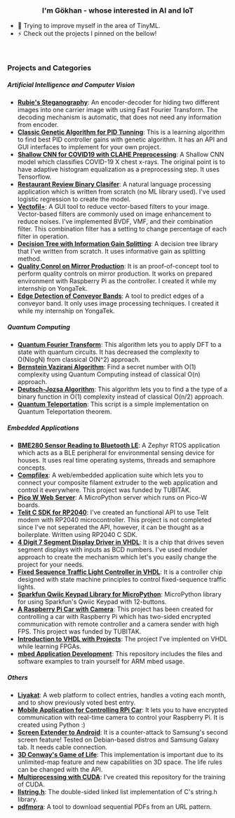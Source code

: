 ### <div align="center">I'm Gökhan - whose interested in AI and IoT</div> 

- 🌱 Trying to improve myself in the area of TinyML. 
- ⚡ Check out the projects I pinned on the bellow!
  

<br/>

### Projects and Categories
##### Artificial Intelligence and Computer Vision
- [**Rubie's Steganography**](https://github.com/electricalgorithm/rubies-steganography): An encoder-decoder for hiding two different images into one carrier image with using Fast Fourier Transform. The decoding mechanism is automatic, that does not need any information from encoder. 
- [**Classic Genetic Algorithm for PID Tunning**](https://github.com/electricalgorithm/ClassicGeneticAlgorithm4PID): This is a learning algorithm to find best PID controller gains with genetic algorithm. It has an API and GUI interfaces to implement for your own project.
- [**Shallow CNN for COVID19 with CLAHE Preprocessing**](https://github.com/electricalgorithm/NCLAHE-ShallowCNN-COVID19): A Shallow CNN model which classifies COVID-19 X chest x-rays. The original point is to have adaptive histogram equalization as a preprocessing step. It uses Tensorflow.
- [**Restaurant Review Binary Clasifer**](https://github.com/electricalgorithm/RestaurantReviewClassifier): A natural language processing application which is written from scratch (no ML library used). I've used logistic regression to create the model.
- [**Vectofil+**](https://github.com/electricalgorithm/vectofil): A GUI tool to reduce vector-based filters to your image. Vector-based filters are commonly used on image enhancement to reduce noises. I've implemented BVDF, VMF, and their combination filter. This combination filter has a setting to change percentage of each filter in operation.
- [**Decision Tree with Information Gain Splitting**](https://github.com/electricalgorithm/DecisionTree-InformationGain): A decision tree library that I've written from scratch. It uses informative gain as splitting method.
- [**Quality Conrol on Mirror Production**](https://github.com/electricalgorithm/QualityConrolMirrorProduction): It is an proof-of-concept tool to perform quality controls on mirror production. It works on prepared environment with Raspberry Pi as the controller. I created it while my internship on YongaTek.
- [**Edge Detection of Conveyor Bands**](https://github.com/electricalgorithm/ConveyorBandEdgeDetection): A tool to predict edges of a conveyor band. It only uses image processing techniques. I created it while my internship on YongaTek.

##### Quantum Computing
- [**Quantum Fourier Transform**](https://github.com/electricalgorithm/QuantumFourierTransform): This algorithm lets you to apply DFT to a state with quantum circuits. It has decreased the complexity to O(NlogN) from classical O(N^2) approach.
- [**Bernstein Vazirani Algorithm**](https://github.com/electricalgorithm/BernsteinVaziraniAlgorithm): Find a secret number with O(1) complexity using Quantum Computing instead of classical O(n) approach.
- [**Deutsch-Jozsa Algorithm**](https://github.com/electricalgorithm/DeutschJozsaAlgorithm): This algorithm lets you to find a the type of a binary function in O(1) complexity instead of classical O(n/2) approach.
- [**Quantum Teleportation**](https://github.com/electricalgorithm/QuantumTeleportation): This script is a simple implementation on Quantum Teleportation theorem.

##### Embedded Applications
- [**BME280 Sensor Reading to Bluetooth LE**](https://github.com/electricalgorithm/house-enviromental-sensing): A Zephyr RTOS application which acts as a BLE peripheral for environmental sensing device for houses. It uses real time operating systems, threads and semaphore concepts.
- [**Compfilex**](https://github.com/electricalgorithm/compfilex): A web/embedded application suite which lets you to connect your composite filament extruder to the web application and control it everywhere. This project was funded by TUBITAK.
- [**Pico W Web Server**](https://github.com/electricalgorithm/pico-w-webserver): A MicroPython server which runs on Pico-W boards.
- [**Telit C SDK for RP2040**](https://github.com/electricalgorithm/RP2040-Telit-C-SDK): I've created an functional API to use Telit modem with RP2040 microcontroller. This project is not completed since I've not seperated the API, however, it can be thought as a boilerplate. Written using RP2040 C SDK.
- [**4 Digit 7 Segment Display Driver in VHDL**](https://www.electricalgorithm.xyz/4-digit-7-segment-display-vhdl/): It is a chip that drives seven segment displays with inputs as BCD numbers. I've used moduler approach to create the mechanism which let's you easily change the project for your needs.
- [**Fixed Sequence Traffic Light Controller in VHDL**](https://www.electricalgorithm.xyz/fixed-sequence-traffic-light-controller/): It is a controller chip designed with state machine principles to control fixed-sequence traffic lights.
- [**Sparkfun Qwiic Keypad Library for MicroPython**](https://github.com/electricalgorithm/micropython-qwiic-keypad): MicroPython library for using Sparkfun's Qwiic Keypad with 12-buttons.
- [**A Raspberry Pi Car with Camera**](https://github.com/electricalgorithm/invdef_server): This project has been created for controlling a car with Raspberry Pi which has two-sided encrypted communication with remote controller and a camera sender with high FPS. This project was funded by TUBITAK.
- [**Introduction to VHDL with Projects**](https://github.com/electricalgorithm/introduction-to-VHDL-projects): The project I've implented on VHDL while learning FPGAs.
- [**mbed Application Development**](https://github.com/electricalgorithm/marun-cse2037): This repository includes the files and software examples to train yourself for ARM mbed usage.

##### Others
- [**Liyakat**](https://github.com/electricalgorithm/liyakat): A web platform to collect entries, handles a voting each month, and to show previously voted best entry.
- [**Mobile Application for Controlling RPi Car**](https://github.com/electricalgorithm/invisible-defender): It lets you to have encrypted communication with real-time camera to control your Raspberry Pi. It is created using Python :)
- [**Screen Extender to Android**](https://github.com/electricalgorithm/extend-screen-to-android): It is a counter-attack to Samsung's second screen feature! Tested on Debian-based distros and Samsung Galaxy tab. It needs cable connection.
- [**3D Conway's Game of Life**](https://github.com/electricalgorithm/3D-Conways-Game-of-Life): This implementation is important due to its unlimited-map feature and new capabilities on 3D space. The life rules can be changed with the API.
- [**Multiprocessing with CUDA**](https://github.com/electricalgorithm/CUDAOgrenme): I've created this repository for the training of CUDA.
- [**llstring.h**](https://github.com/electricalgorithm/llstring.h): The double-sided linked list implementation of C's string.h library.
- [**pdfmora**](https://github.com/electricalgorithm/pdfmora): A tool to download sequential PDFs from an URL pattern.
